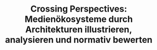 ---
id: "crosper" # nochmal überlegen
method: "Blockseminar"
institution: "Fakultät für Mathematik, Informatik & Naturwissenschaften"
title: "Crossing Perspectives: Medienökosysteme durch Architekturen illustrieren, analysieren und normativ bewerten"
title_project: 
title_short: "CROSPER"
period: "Oct 22 ­­- Sep 23 (12 months)"
foerderlinie: "Fachspezifische Data Literacy"
round: "1"
filter: "1"
lecture2go: 
uhh_url: "https://www.hcl.uni-hamburg.de/ddlitlab/data-literacy-lehrlabor/erste-foerderrunde/02-crosper.html"
contributors: "Larissa Gebken"
mentor: "Prof. Dr. Tilo Böhmann, Prof. Dr. Wolfgang Schulz"
quote: "Im Zuge der fortschreitenden Digitalisierung hat auch die öffentliche Kommunikation tiefgreifende Veränderungen erfahren. Diese Lehrveranstaltung vermittelt, wie neuartige Akteurskonstellationen und der Einsatz von algorithmischen Systemen und Daten öffentliche Kommunikation verändern."
text: |
    ### Das Projekt CROSPER

    Um die Fähigkeit zu entwickeln, komplexe Ökosysteme zu illustrieren, zu analysieren und folglich normativ zu bewerten, wird in diesem Projekt zunächst Architekturwissen vermittelt. Das zu vermittelnde Architekturwissen berücksichtigt dabei komplexe Akteurskonstellationen, in denen Daten ausgetauscht und algorithmische Systeme verwendet werden. Die Modellierung mithilfe von Architekturen schafft so die Grundlagen für die Illustration der Ökosysteme und damit die Transparenz von komplexen Systemen. Ergänzend wird medienrechtliches Wissen vermittelt zur Einschätzung dieser Ökosysteme sowie der dort befindlichen Problematiken und Herausforderungen. Der ursprüngliche Plan eine Lehrveranstaltung zu erproben, konnte nicht durchgeführt werden. Stattdessen wurde eine Lernumgebung aufgebaut, die in den kommenden Semestern genutzt werden kann.

    ## Rückblick und Ergebnisse

    Im Kern wurde eine Lernumgebung entwickelt, die in der interdisziplinären Zusammenarbeit von Wirtschaftsinformatiker:innen und Jurist:innen entstanden ist. Diese Lernumgebung führt Studierende und interdisziplinäre Forschungsteams schrittweise durch den Prozess der Erkundung von Medienökosystemen und soll dazu beitragen, dass interdisziplinäre Teams eine gemeinsame Sprache entwickeln.

    Zu diesem Zweck werden die Personen zunächst in den Google News Case eingeführt. Basierend auf dieser Grundlage wird das Modellierungsvorgehen vorgestellt. Insbesondere sollen Model Stories den Personen dabei helfen, erste Schritte in der Modellierung von Medienökosystemen zu beschreiten und beispielsweise juristische Ausdrücke oder auch Alltagsbegriffe in architektonische Begrifflichkeiten zu übersetzen. Ausgehend von den Model Stories werden die Personen dann angeleitet, sich je nach Informationsbedürfnis angemessene Quellen zu suchen und schrittweise die Architekturmodelle zu entwickeln und zu reflektieren.

    Dieses Vorgehen soll dazu anregen, verflochtene Ökosysteme näher zu analysieren und die Zusammenhänge zwischen Akteuren, Daten und Systemen im Kontext medienregulatorischer Fragestellungen zu verstehen.

    ## Tipps von Lehrenden für Lehrende

    Zum einen bedarf es anderer Mechanismen im Freien Wahlbereich, um Kurse für Studierende interessant zu machen. Ganztägige Veranstaltungen in den Semesterferien scheinen kein geeignetes Format zu sein. Neben Lerninhalten ist es wichtig, digitale und interaktive Lernumgebungen zu stärken. Insbesondere die Nutzenden-Führung ist wichtig, um Studierenden zu ermöglichen, dass sie sich eigenständig auf der Plattform bewegen können. Die Entwicklung eines niedrigschwelligen Ansatzes, der nicht nur für Jurist:innen und Informatiker:innen interessant ist, wird empfohlen. Dabei könnte ein Fokus darauf liegen wie Dienste wie Google News funktionieren und welche gesellschaftlichen Herausforderungen und Chancen dies hat. Ein Perspektivwechsel kann hierbei ein wichtiges Stilelement in der Lehre darstellen.

image: "https://www.hcl.uni-hamburg.de/18784026/crosper-creative-christians-hn6uxg7gzte-unsplash-733x414-7ed4a7e8fa54e3e2b890283088d3d4e685bcc4dd.jpg"
image_credit: "creative christians/unsplash"
link_external: 
stine: "WiSe 2022/23: Blockseminar https://www.stine.uni-hamburg.de/scripts/mgrqispi.dll?APPNAME=CampusNet&PRGNAME=COURSEDETAILS&ARGUMENTS=-N000000000000001,-N000605,-N0,-N383473726728755,-N383473726750756,-N0,-N0,-N3,-ArMAbQd6hmWfZfBotmIf6xN294g5JOzytQqGV7fmwWdRYWBZ93umv4YPJOZRQvfoAODHyrDml7qKmxD63eZetQU5CxUpTejpQVDU5ejojmDmfYuijxfAkO-o7RffwrgHk4UaFmMR-YzGqYgmZQNDt3BwV3oLMeuRecWlARkZQHS7ZHIPVH-Rv4gWTxUR-YfHAOd6u3IR7xUmaVM5BvdHTHuPX4MRKxYLyYIoLvQ5PQB63OIRwQILaYqK3YQP0xdKmQzmK3fGXOzwK4oKhRI5VQzG3WUDjcuPkmNUKPQ5sfupLCQf9HjU-Pf6M7WBAxjpPWff9CfcNOuKu3Ipmm-ma3oVjxYKdVjUVxzGm3zww4IfN3z6TPvZYHBK-VNo6HgiZYSp6QDG34YWSQSWbWuBw7YATegH0fW5JOIHSejAe4MoKHq6DcZoVmdH8PMp-QzwsHNZwYQWkxqKvxMKvcQp57Nm7c-PmCYHlvgW37dZzvjKeCuKLPzLymg5xmIo0VYUpVMK5xZo0eUWEejKsOfZxVDWkCuHSVBHdYY5aPzZxOUKvWSPxQjKk4goQHqG7VBH0x-5f7UKUCQplVNWFmUPuQuPzmQp0WgUvxoUlHN5xefWIfNUaVB99xomwHYo8eQHdYkZovBKq4gBFRUKKmBKXfSpJcQPTW-mAHMmh3BmYHupXRD9AVBGHQfWpWBH0P-UBWYLbcuVAeYWH7UWtmD5hOBU8cYn9PNGZfM5XxoUxmfHD7dKMPZHZxWc9egndPZHg"
---